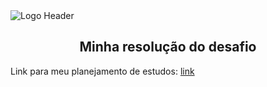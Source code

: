 <img alt="Logo Header" src="https://storage.googleapis.com/golden-wind/bootcamp-gostack/header-desafios.png">

<h2 align="center">
  Minha resolução do desafio
</h2>

Link para meu planejamento de estudos: [link](https://www.notion.so/Cronograma-de-estudos-195f5d4cb8e049a087ce50f9fca62519)
